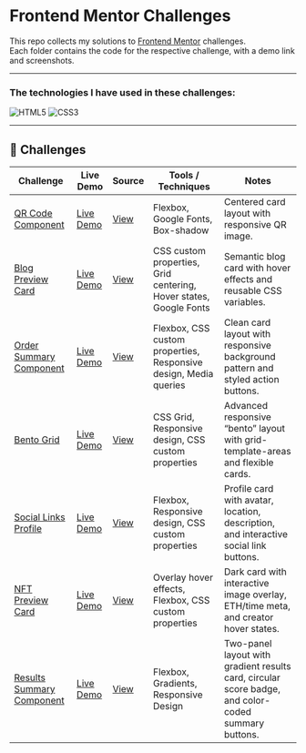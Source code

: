 # Frontend Mentor Challenges

This repo collects my solutions to [Frontend Mentor](https://www.frontendmentor.io/) challenges. </br>
Each folder contains the code for the respective challenge, with a demo link and screenshots.

---

### The technologies I have used in these challenges:
![HTML5](https://img.shields.io/badge/html5-%23E34F26.svg?style=for-the-badge&logo=html5&logoColor=white) 
![CSS3](https://img.shields.io/badge/css3-%231572B6.svg?style=for-the-badge&logo=css3&logoColor=white) 

---
## 📂 Challenges

| Challenge | Live Demo | Source | Tools / Techniques | Notes |
|-----------|-----------|------|--------------------|-------|
| [QR Code Component](https://www.frontendmentor.io/challenges/qr-code-component-iux_sIO_H) | [Live Demo](https://qr-code-component-shrey.netlify.app/) | [View](https://github.com/shrey-projects/frontend-mentor-challenges/tree/main/qr-code-component) |  Flexbox, Google Fonts, Box-shadow | Centered card layout with responsive QR image. |
| [Blog Preview Card](https://www.frontendmentor.io/challenges/blog-preview-card-ckPaj01IcS) | [Live Demo](https://blog-preview-card-shrey.netlify.app/) | [View](https://github.com/shrey-projects/frontend-mentor-challenges/tree/main/blog-preview-card) |  CSS custom properties, Grid centering, Hover states, Google Fonts | Semantic blog card with hover effects and reusable CSS variables. |
| [Order Summary Component](https://www.frontendmentor.io/challenges/order-summary-component-QlPmajDUj) | [Live Demo](https://order-summary-component-shrey.netlify.app/) | [View](https://github.com/shrey-projects/frontend-mentor-challenges/tree/main/order-summary-component) |  Flexbox, CSS custom properties, Responsive design, Media queries | Clean card layout with responsive background pattern and styled action buttons. |
| [Bento Grid](https://www.frontendmentor.io/challenges/bento-grid-RMydElrlOj) | [Live Demo](https://bento-grid-shrey.netlify.app/) | [View](https://github.com/shrey-projects/frontend-mentor-challenges/tree/main/bento-grid) |  CSS Grid, Responsive design, CSS custom properties | Advanced responsive “bento” layout with grid-template-areas and flexible cards. |
| [Social Links Profile](https://www.frontendmentor.io/challenges/social-links-profile-UG32l9m6dQ) | [Live Demo](https://social-links-profile-shrey.netlify.app/) | [View](https://github.com/shrey-projects/frontend-mentor-challenges/tree/main/social-links-profile) |  Flexbox, Responsive design, CSS custom properties | Profile card with avatar, location, description, and interactive social link buttons. |
| [NFT Preview Card](https://www.frontendmentor.io/challenges/nft-preview-card-component-SbdUL_w0U) | [Live Demo](https://nft-preview-card-component-shrey.netlify.app/) | [View](https://github.com/shrey-projects/frontend-mentor-challenges/tree/main/nft-preview-card-component) |  Overlay hover effects, Flexbox, CSS custom properties | Dark card with interactive image overlay, ETH/time meta, and creator hover states. |
| [Results Summary Component](https://www.frontendmentor.io/challenges/results-summary-component-CE_K6s0maV) | [Live Demo](https://results-summary-component-shrey.netlify.app/) | [View](https://github.com/shrey-projects/frontend-mentor-challenges/tree/main/results-summary-component) |  Flexbox, Gradients, Responsive Design | Two-panel layout with gradient results card, circular score badge, and color-coded summary buttons. |
